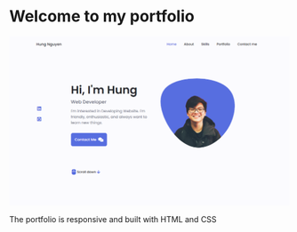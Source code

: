 # Welcome to my portfolio

![Front-page](./assets/img/frontp.png)

The portfolio is responsive and built with HTML and CSS